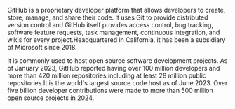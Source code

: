 GitHub is a proprietary developer platform that allows developers to create, store, manage, and share their code. It uses Git to provide distributed version control and GitHub itself provides access control, bug tracking, software feature requests, task management, continuous integration, and wikis for every project.Headquartered in California, it has been a subsidiary of Microsoft since 2018.

It is commonly used to host open source software development projects. As of January 2023, GitHub reported having over 100 million developers and more than 420 million repositories,including at least 28 million public repositories.It is the world's largest source code host as of June 2023. Over five billion developer contributions were made to more than 500 million open source projects in 2024.
